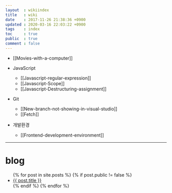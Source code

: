 ```yaml
---
layout  : wikiindex
title   : wiki
date    : 2017-11-26 21:38:36 +0900
updated : 2020-03-16 22:03:22 +0900
tags    : index
toc     : true
public  : true
comment : false
---
```


* [[Movies-with-a-computer]]
* JavaScript
	* [[Javascript-regular-expression]]
	* [[Javascript-Scope]]
	* [[Javascript-Destructuring-assignment]]

* Git
	* [[New-branch-not-showing-in-visual-studio]]
	* [[Fetch]]
* 개발환경
	* [[Frontend-development-environment]]
---

# blog
<div>
    <ul>
{% for post in site.posts %}
    {% if post.public != false %}
        <li>
            <a class="post-link" href="{{ post.url | prepend: site.baseurl }}">
                {{ post.title }}
            </a>
        </li>
    {% endif %}
{% endfor %}
    </ul>
</div>
